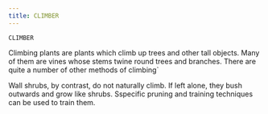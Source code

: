 ```yaml
---
title: CLIMBER
---
```

`CLIMBER`

Climbing plants are plants which climb up trees and other tall objects. Many of them are vines whose stems twine round trees and branches. There are quite a number of other methods of climbing`

Wall shrubs, by contrast, do not naturally climb. If left alone, they bush outwards and grow like shrubs. Sspecific pruning and training techniques can be used to train them.